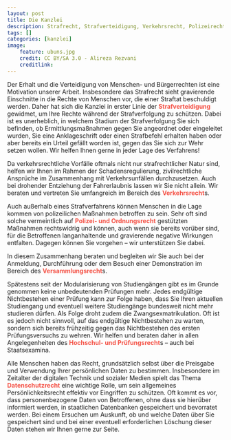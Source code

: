 ```yaml
---
layout: post
title: Die Kanzlei
description: Strafrecht, Strafverteidigung, Verkehrsrecht, Polizeirecht, Ordnungsrecht, Versammlungsrecht, Hochschulrecht, Prüfungsrecht, Datenschutzrecht
tags: []
categories: [kanzlei]
image:
    feature: ubuns.jpg
    credit: CC BY/SA 3.0 - Alireza Rezvani
    creditlink: 
---
```


Der Erhalt und die Verteidigung von Menschen- und Bürgerrechten ist eine Motivation unserer Arbeit. Insbesondere das Strafrecht sieht gravierende Einschnitte in die Rechte von Menschen vor, die einer Straftat beschuldigt werden. Daher hat sich die Kanzlei in erster Linie der <span style="color:#F45145">**Strafverteidigung**</span> gewidmet, um Ihre Rechte während der Strafverfolgung zu schützen. Dabei ist es unerheblich, in welchem Stadium der Strafverfolgung Sie sich befinden, ob Ermittlungsmaßnahmen gegen Sie angeordnet oder eingeleitet wurden, Sie eine Anklageschrift oder einen Strafbefehl erhalten haben oder aber bereits ein Urteil gefällt worden ist, gegen das Sie sich zur Wehr setzen wollen. Wir helfen Ihnen gerne in jeder Lage des Verfahrens!

Da verkehrsrechtliche Vorfälle oftmals nicht nur strafrechtlicher Natur sind, helfen wir Ihnen im Rahmen der Schadensregulierung, zivilrechtliche Ansprüche im Zusammenhang mit Verkehrsunfällen durchzusetzen. Auch bei drohender Entziehung der Fahrerlaubnis lassen wir Sie nicht allein. Wir beraten und vertreten Sie umfangreich im Bereich des <span style="color:#F45145">**Verkehrsrecht**</span>s.

Auch außerhalb eines Strafverfahrens können Menschen in die Lage kommen von polizeilichen Maßnahmen betroffen zu sein. Sehr oft sind solche vermeintlich auf <span style="color:#F45145">**Polizei- und Ordnungsrecht**</span> gestützten Maßnahmen rechtswidrig und können, auch wenn sie bereits vorüber sind, für die Betroffenen langanhaltende und gravierende negative Wirkungen entfalten. Dagegen können Sie vorgehen – wir unterstützen Sie dabei.

In diesem Zusammenhang beraten und begleiten wir Sie auch bei der Anmeldung, Durchführung oder dem Besuch einer Demonstration im Bereich des <span style="color:#F45145">**Versammlungsrecht**</span>s.

Spätestens seit der Modularisierung von Studiengängen gibt es im Grunde genommen keine unbedeutenden Prüfungen mehr. Jedes endgültige Nichtbestehen einer Prüfung kann zur Folge haben, dass Sie Ihren aktuellen Studiengang und eventuell weitere Studiengänge bundesweit nicht mehr studieren dürfen. Als Folge droht zudem die Zwangsexmatrikulation. Oft ist es jedoch nicht sinnvoll, auf das endgültige Nichtbestehen zu warten, sondern sich bereits frühzeitig gegen das Nichtbestehen des ersten Prüfungsversuchs zu wehren. Wir helfen und beraten daher in allen Angelegenheiten des <span style="color:#F45145">**Hochschul- und Prüfungsrecht**</span>s – auch bei Staatsexamina.

Alle Menschen haben das Recht, grundsätzlich selbst über die Preisgabe und Verwendung Ihrer persönlichen Daten zu bestimmen. Insbesondere im Zeitalter der digitalen Technik und sozialer Medien spielt das Thema <span style="color:#F45145">**Datenschutzrecht**</span> eine wichtige Rolle, um sein allgemeines Persönlichkeitsrecht effektiv vor Eingriffen zu schützen. Oft kommt es vor, dass personenbezogene Daten von Betroffenen, ohne dass sie hierüber informiert werden, in staatlichen Datenbanken gespeichert und bevorratet werden. Bei einem Ersuchen um Auskunft, ob und welche Daten über Sie gespeichert sind und bei einer eventuell erforderlichen Löschung dieser Daten stehen wir Ihnen gerne zur Seite.
